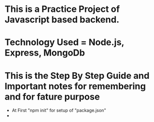 # This is a Practice Project of Javascript based backend.
# Technology Used = Node.js, Express, MongoDb

# This is the Step By Step Guide and Important notes for remembering and for fature purpose

- At First "npm init" for setup of "package.json"
-
